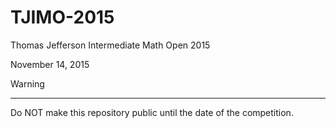 # TJIMO-2015

Thomas Jefferson Intermediate Math Open 2015

November 14, 2015

Warning

---

Do NOT make this repository public until the date of the competition.
